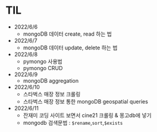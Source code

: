 # TIL

* 2022/6/6
  * mongoDB 데이터 create, read 하는 법
* 2022/6/7
  * mongoDB 데이터 update, delete 하는 법
* 2022/6/8
  * pymongo 사용법
  * pymongo CRUD
* 2022/6/9
  * mongoDB aggregation
* 2022/6/10
  * 스타벅스 매장 정보 크롤링
  * 스타벅스 매장 정보 통한 mongoDB geospatial queries
* 2022/6/11
  * 잔재미 코딩 사이트 보면서 cine21 크롤링 & 몽고db에 넣기
  * mongodb 검색문법 : `$rename`,`sort`,`$exists` 